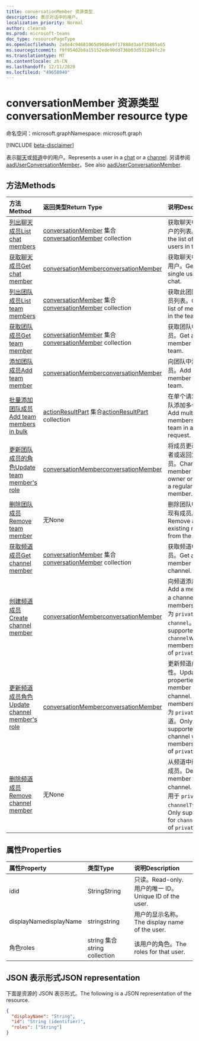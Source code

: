 ```yaml
---
title: conversationMember 资源类型
description: 表示对话中的用户。
localization_priority: Normal
author: clearab
ms.prod: microsoft-teams
doc_type: resourcePageType
ms.openlocfilehash: 2a8e4c94681065d9686e9f17888d3abf35885a65
ms.sourcegitcommit: f9f95402b8a15152ede90dd736b03d532204fc2e
ms.translationtype: MT
ms.contentlocale: zh-CN
ms.lasthandoff: 12/11/2020
ms.locfileid: "49658040"
---
```

# <a name="conversationmember-resource-type"></a><span data-ttu-id="eff36-103">conversationMember 资源类型</span><span class="sxs-lookup"><span data-stu-id="eff36-103">conversationMember resource type</span></span>

<span data-ttu-id="eff36-104">命名空间：microsoft.graph</span><span class="sxs-lookup"><span data-stu-id="eff36-104">Namespace: microsoft.graph</span></span>

[!INCLUDE [beta-disclaimer](../../includes/beta-disclaimer.md)]

<span data-ttu-id="eff36-105">表示[聊天](chat.md)或[频道](channel.md)中的用户。</span><span class="sxs-lookup"><span data-stu-id="eff36-105">Represents a user in a [chat](chat.md) or a [channel](channel.md).</span></span>
<span data-ttu-id="eff36-106">另请参阅 [aadUserConversationMember](aaduserconversationmember.md)。</span><span class="sxs-lookup"><span data-stu-id="eff36-106">See also [aadUserConversationMember](aaduserconversationmember.md).</span></span>

## <a name="methods"></a><span data-ttu-id="eff36-107">方法</span><span class="sxs-lookup"><span data-stu-id="eff36-107">Methods</span></span>

| <span data-ttu-id="eff36-108">方法</span><span class="sxs-lookup"><span data-stu-id="eff36-108">Method</span></span>       | <span data-ttu-id="eff36-109">返回类型</span><span class="sxs-lookup"><span data-stu-id="eff36-109">Return Type</span></span>  |<span data-ttu-id="eff36-110">说明</span><span class="sxs-lookup"><span data-stu-id="eff36-110">Description</span></span>|
|:---------------|:--------|:----------|
|[<span data-ttu-id="eff36-111">列出聊天成员</span><span class="sxs-lookup"><span data-stu-id="eff36-111">List chat members</span></span>](../api/conversationmember-list.md) | <span data-ttu-id="eff36-112">[conversationMember](conversationmember.md) 集合</span><span class="sxs-lookup"><span data-stu-id="eff36-112">[conversationMember](conversationmember.md) collection</span></span> | <span data-ttu-id="eff36-113">获取聊天中所有用户的列表。</span><span class="sxs-lookup"><span data-stu-id="eff36-113">Get the list of all users in the chat.</span></span>|
|[<span data-ttu-id="eff36-114">获取聊天成员</span><span class="sxs-lookup"><span data-stu-id="eff36-114">Get chat member</span></span>](../api/conversationmember-get.md) | [<span data-ttu-id="eff36-115">conversationMember</span><span class="sxs-lookup"><span data-stu-id="eff36-115">conversationMember</span></span>](conversationmember.md) | <span data-ttu-id="eff36-116">获取聊天中的单个用户。</span><span class="sxs-lookup"><span data-stu-id="eff36-116">Get a single user in the chat.</span></span>|
|[<span data-ttu-id="eff36-117">列出团队成员</span><span class="sxs-lookup"><span data-stu-id="eff36-117">List team members</span></span>](../api/team-list-members.md)|<span data-ttu-id="eff36-118">[conversationMember](../resources/conversationmember.md) 集合</span><span class="sxs-lookup"><span data-stu-id="eff36-118">[conversationMember](../resources/conversationmember.md) collection</span></span>|<span data-ttu-id="eff36-119">获取此团队中的成员列表。</span><span class="sxs-lookup"><span data-stu-id="eff36-119">Get the list of members in the team.</span></span>|
|[<span data-ttu-id="eff36-120">获取团队成员</span><span class="sxs-lookup"><span data-stu-id="eff36-120">Get team member</span></span>](../api/team-get-members.md) | <span data-ttu-id="eff36-121">[conversationMember](conversationmember.md) 集合</span><span class="sxs-lookup"><span data-stu-id="eff36-121">[conversationMember](conversationmember.md) collection</span></span> | <span data-ttu-id="eff36-122">获取团队中的成员。</span><span class="sxs-lookup"><span data-stu-id="eff36-122">Get a member in the team.</span></span>|
|[<span data-ttu-id="eff36-123">添加团队成员</span><span class="sxs-lookup"><span data-stu-id="eff36-123">Add team member</span></span>](../api/team-post-members.md)|[<span data-ttu-id="eff36-124">conversationMember</span><span class="sxs-lookup"><span data-stu-id="eff36-124">conversationMember</span></span>](../resources/conversationmember.md)|<span data-ttu-id="eff36-125">向团队中添加新成员。</span><span class="sxs-lookup"><span data-stu-id="eff36-125">Add a new member to the team.</span></span>|
|[<span data-ttu-id="eff36-126">批量添加团队成员</span><span class="sxs-lookup"><span data-stu-id="eff36-126">Add team members in bulk</span></span>](../api/conversationmembers-add.md)|<span data-ttu-id="eff36-127">[actionResultPart](../resources/actionresultpart.md) 集合</span><span class="sxs-lookup"><span data-stu-id="eff36-127">[actionResultPart](../resources/actionresultpart.md) collection</span></span>|<span data-ttu-id="eff36-128">在单个请求中向团队添加多个成员。</span><span class="sxs-lookup"><span data-stu-id="eff36-128">Add multiple members to the team in a single request.</span></span>|
|[<span data-ttu-id="eff36-129">更新团队成员的角色</span><span class="sxs-lookup"><span data-stu-id="eff36-129">Update team member's role</span></span>](../api/team-update-members.md)|[<span data-ttu-id="eff36-130">conversationMember</span><span class="sxs-lookup"><span data-stu-id="eff36-130">conversationMember</span></span>](../resources/conversationmember.md)|<span data-ttu-id="eff36-131">将成员更改为所有者或返回为常规成员。</span><span class="sxs-lookup"><span data-stu-id="eff36-131">Change a member to an owner or back to a regular member.</span></span>|
|[<span data-ttu-id="eff36-132">删除团队成员</span><span class="sxs-lookup"><span data-stu-id="eff36-132">Remove team member</span></span>](../api/team-delete-members.md)|<span data-ttu-id="eff36-133">无</span><span class="sxs-lookup"><span data-stu-id="eff36-133">None</span></span>|<span data-ttu-id="eff36-134">删除团队中的一个现有成员。</span><span class="sxs-lookup"><span data-stu-id="eff36-134">Remove an existing member from the team.</span></span>|
|[<span data-ttu-id="eff36-135">获取频道成员</span><span class="sxs-lookup"><span data-stu-id="eff36-135">Get channel member</span></span>](../api/channel-get-members.md) | <span data-ttu-id="eff36-136">[conversationMember](conversationmember.md) 集合</span><span class="sxs-lookup"><span data-stu-id="eff36-136">[conversationMember](conversationmember.md) collection</span></span> | <span data-ttu-id="eff36-137">获取频道中的成员。</span><span class="sxs-lookup"><span data-stu-id="eff36-137">Get a member in a channel.</span></span>|
|[<span data-ttu-id="eff36-138">创建频道成员</span><span class="sxs-lookup"><span data-stu-id="eff36-138">Create channel member</span></span>](../api/channel-post-members.md) | [<span data-ttu-id="eff36-139">conversationMember</span><span class="sxs-lookup"><span data-stu-id="eff36-139">conversationMember</span></span>](conversationmember.md) | <span data-ttu-id="eff36-140">向频道添加成员。</span><span class="sxs-lookup"><span data-stu-id="eff36-140">Add a member to a channel.</span></span> <span data-ttu-id="eff36-141">仅支持 membershipType 为 `private` 的 `channel`。</span><span class="sxs-lookup"><span data-stu-id="eff36-141">Only supported for `channel`with membershipType of `private`.</span></span>|
|[<span data-ttu-id="eff36-142">更新频道成员角色</span><span class="sxs-lookup"><span data-stu-id="eff36-142">Update channel member's role</span></span>](../api/channel-update-members.md) | [<span data-ttu-id="eff36-143">conversationMember</span><span class="sxs-lookup"><span data-stu-id="eff36-143">conversationMember</span></span>](conversationmember.md) | <span data-ttu-id="eff36-144">更新频道成员的属性。</span><span class="sxs-lookup"><span data-stu-id="eff36-144">Update the properties of a member of the channel.</span></span> <span data-ttu-id="eff36-145">仅支持 membershipType 为 `private` 的频道。</span><span class="sxs-lookup"><span data-stu-id="eff36-145">Only supported for channel with membershipType of `private`.</span></span>|
|[<span data-ttu-id="eff36-146">删除频道成员</span><span class="sxs-lookup"><span data-stu-id="eff36-146">Remove channel member</span></span>](../api/channel-delete-members.md) | <span data-ttu-id="eff36-147">无</span><span class="sxs-lookup"><span data-stu-id="eff36-147">None</span></span> | <span data-ttu-id="eff36-148">从频道中删除一个成员。</span><span class="sxs-lookup"><span data-stu-id="eff36-148">Delete a member from a channel.</span></span> <span data-ttu-id="eff36-149">仅支持用于 `private` 的 `channelType`。</span><span class="sxs-lookup"><span data-stu-id="eff36-149">Only supported for `channelType` of `private`.</span></span>|



## <a name="properties"></a><span data-ttu-id="eff36-150">属性</span><span class="sxs-lookup"><span data-stu-id="eff36-150">Properties</span></span>

| <span data-ttu-id="eff36-151">属性</span><span class="sxs-lookup"><span data-stu-id="eff36-151">Property</span></span>   | <span data-ttu-id="eff36-152">类型</span><span class="sxs-lookup"><span data-stu-id="eff36-152">Type</span></span> |<span data-ttu-id="eff36-153">说明</span><span class="sxs-lookup"><span data-stu-id="eff36-153">Description</span></span>|
|:---------------|:--------|:----------|
|<span data-ttu-id="eff36-154">id</span><span class="sxs-lookup"><span data-stu-id="eff36-154">id</span></span>|<span data-ttu-id="eff36-155">String</span><span class="sxs-lookup"><span data-stu-id="eff36-155">String</span></span>| <span data-ttu-id="eff36-156">只读。</span><span class="sxs-lookup"><span data-stu-id="eff36-156">Read-only.</span></span> <span data-ttu-id="eff36-157">用户的唯一 ID。</span><span class="sxs-lookup"><span data-stu-id="eff36-157">Unique ID of the user.</span></span>|
|<span data-ttu-id="eff36-158">displayName</span><span class="sxs-lookup"><span data-stu-id="eff36-158">displayName</span></span>| <span data-ttu-id="eff36-159">string</span><span class="sxs-lookup"><span data-stu-id="eff36-159">string</span></span> | <span data-ttu-id="eff36-160">用户的显示名称。</span><span class="sxs-lookup"><span data-stu-id="eff36-160">The display name of the user.</span></span> |
|<span data-ttu-id="eff36-161">角色</span><span class="sxs-lookup"><span data-stu-id="eff36-161">roles</span></span>| <span data-ttu-id="eff36-162">string 集合</span><span class="sxs-lookup"><span data-stu-id="eff36-162">string collection</span></span> | <span data-ttu-id="eff36-163">该用户的角色。</span><span class="sxs-lookup"><span data-stu-id="eff36-163">The roles for that user.</span></span> |

## <a name="json-representation"></a><span data-ttu-id="eff36-164">JSON 表示形式</span><span class="sxs-lookup"><span data-stu-id="eff36-164">JSON representation</span></span>

<span data-ttu-id="eff36-165">下面是资源的 JSON 表示形式。</span><span class="sxs-lookup"><span data-stu-id="eff36-165">The following is a JSON representation of the resource.</span></span>

<!-- {
  "blockType": "resource",
  "optionalProperties": [

  ],
  "@odata.type": "microsoft.graph.conversationMember",
  "baseType": "",
  "keyProperty": "id"
}-->

```json
{
  "displayName": "String",
  "id": "String (identifier)",
  "roles": ["String"]
}
```

<!-- uuid: 16cd6b66-4b1a-43a1-adaf-3a886856ed98
2019-02-04 14:57:30 UTC -->
<!-- {
  "type": "#page.annotation",
  "description": "conversationMember resource",
  "keywords": "",
  "section": "documentation",
  "tocPath": ""
}-->


